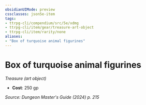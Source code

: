 ```yaml
---
obsidianUIMode: preview
cssclasses: json5e-item
tags:
- ttrpg-cli/compendium/src/5e/xdmg
- ttrpg-cli/item/gear/treasure-art-object
- ttrpg-cli/item/rarity/none
aliases: 
- "Box of turquoise animal figurines"
---
```

# Box of turquoise animal figurines
*Treasure (art object)*  


- **Cost**: 250 gp

*Source: Dungeon Master's Guide (2024) p. 215*